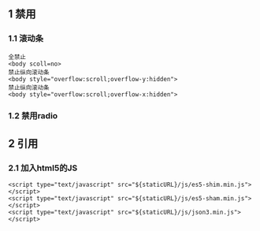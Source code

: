 ## 1 禁用
### 1.1 滚动条
```
全禁止
<body scoll=no> 
禁止纵向滚动条
<body style="overflow:scroll;overflow-y:hidden"> 
禁止纵向滚动条
<body style="overflow:scroll;overflow-x:hidden"> 
```
### 1.2 禁用radio
## 2 引用
### 2.1 加入html5的JS
```
<script type="text/javascript" src="${staticURL}/js/es5-shim.min.js"></script>
<script type="text/javascript" src="${staticURL}/js/es5-sham.min.js"></script>
<script type="text/javascript" src="${staticURL}/js/json3.min.js"></script>
```